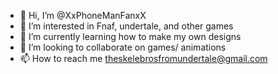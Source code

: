 - 👋 Hi, I’m @XxPhoneManFanxX
- 👀 I’m interested in Fnaf, undertale, and other games
- 🌱 I’m currently learning how to make my own designs
- 💞️ I’m looking to collaborate on games/ animations
- 📫 How to reach me theskelebrosfromundertale@gmail.com

<!---
XxPhoneManFanxX/XxPhoneManFanxX is a ✨ special ✨ repository because its `README.md` (this file) appears on your GitHub profile.
You can click the Preview link to take a look at your changes.
--->
